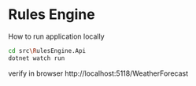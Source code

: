 # Rules Engine

How to run application locally

```bash
cd src\RulesEngine.Api
dotnet watch run
```

verify in browser http://localhost:5118/WeatherForecast
